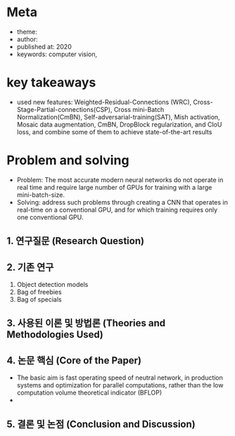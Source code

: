 # Meta
- theme: 
- author:
- published at: 2020
- keywords: computer vision,

# key takeaways
- used new features: Weighted-Residual-Connections (WRC), Cross-Stage-Partial-connections(CSP),  Cross mini-Batch Normalization(CmBN), Self-adversarial-training(SAT), Mish activation, Mosaic data augmentation, CmBN, DropBlock regularization, and CIoU loss, and combine some of them to achieve state-of-the-art results
# Problem and solving
- Problem: The most accurate modern neural networks do not operate in real time and require large number of GPUs for training with a large mini-batch-size.
- Solving: address such problems through creating a CNN that operates in real-time on a conventional GPU, and for which training requires only one conventional GPU.

## 1. 연구질문 (Research Question)

## 2. 기존 연구
1. Object detection models
2. Bag of freebies
3. Bag of specials

## 3. 사용된 이론 및 방법론 (Theories and Methodologies Used)


## 4. 논문 핵심 (Core of the Paper)
- The basic aim is fast operating speed of neutral network, in production systems and optimization for parallel computations, rather than the low computation volume theoretical indicator (BFLOP)
- 
## 5. 결론 및 논점 (Conclusion and Discussion)
